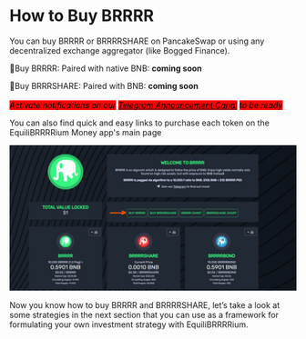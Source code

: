 # How to Buy BRRRR

You can buy BRRRR or BRRRRSHARE on PancakeSwap or using any decentralized exchange aggregator (like Bogged Finance).

:rocket:Buy BRRRR: Paired with native BNB:  **coming soon**

:rocket:Buy BRRRSHARE:  Paired with BNB: **coming soon**\
\
_<mark style="background-color:red;">Activate notifications on our</mark>_ [_<mark style="background-color:red;">Telegram Announcement Canal</mark>_](https://t.me/EquilibrrrriumAnn) _<mark style="background-color:red;">to be ready</mark>_

You can also find quick and easy links to purchase each token on the EquiliBRRRRium Money app's main page

![Quick access to the DEX](<../../.gitbook/assets/Buy BRRRR.jpg>)

Now you know how to buy BRRRR and BRRRRSHARE, let’s take a look at some strategies in the next section that you can use as a framework for formulating your own investment strategy with EquiliBRRRRium.
